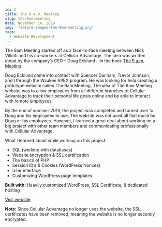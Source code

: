 ```yaml
---
id: 3
title: The 9 a.m. Meeting
slug: the-9am-meeting
date: November 14, 2019
img: 'feature-images/the-9am-meeting.png'
tags:
  - Website Development
---
```


The 9am Meeting started off as a face-to-face meeting between Nick Villotti and his co-workers at Cellular Advantage. The idea was written about by the company’s CEO – Doug Ecklund – in the book [The 9 a.m. Meeting](https://www.amazon.com/m-Meeting-High-Impact-Meaningful-Energizing-ebook/dp/B01GGUS9T6).

<!--more-->

Doug Ecklund came into contact with Spencer Dunham, Trevor Johnson, and I through the Waukee APEX program. He was looking for help creating a prototype website called The 9am Meeting. The idea of The 9am Meeting website was to allow employees from all different branches of Cellular Advantage to track their personal life goals online and be able to interact with remote employees.

By the end of summer 2019, the project was completed and turned over to Doug and his employees to use. The website was not used all that much by Doug or his employees. However, I learned a great deal about working on a big project with other team members and communicating professionally with Cellular Advantage.

What I learned about while working on this project:

  - SQL (working with databases)
  - Website encryption & SSL certification
  - The basics of PHP
  - Session ID’s & Cookies (WordPress Nonces)
  - User interface
  - Customizing WordPress page templates

**Built with:** Heavily customized WordPress, SSL Certificate, & dedicated hosting

[Visit website](http://the9ammeeting.com)

**Note:** Since Cellular Advantage no longer uses the website, the SSL certificates have been removed, meaning the website is no longer securely encrypted.
